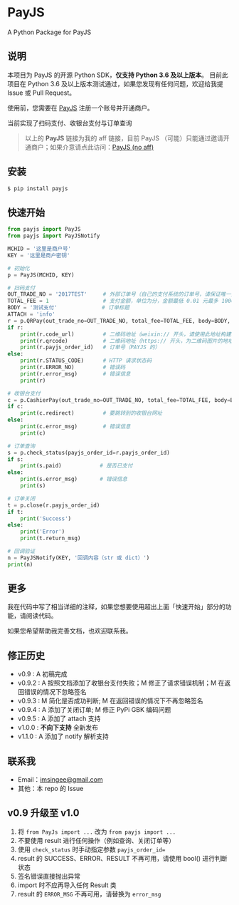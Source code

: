# PayJS
A Python Package for PayJS

## 说明

本项目为 PayJS 的开源 Python SDK，**仅支持 Python 3.6 及以上版本**。
目前此项目在 Python 3.6 及以上版本测试通过，如果您发现有任何问题，欢迎给我提 Issue 或 Pull Request。

使用前，您需要在 [PayJS](https://payjs.cn/ref/WDQGQD) 注册一个账号并开通商户。

当前实现了扫码支付、收银台支付与订单查询

> 以上的 **PayJS** 链接为我的 aff 链接，目前 PayJS （可能）只能通过邀请开通商户；如果介意请点此访问：[PayJS (no aff)](https://payjs.cn)

## 安装

```bash
$ pip install payjs
```

## 快速开始

```python
from payjs import PayJS
from payjs import PayJSNotify

MCHID = '这里是商户号'
KEY = '这里是商户密钥'

# 初始化
p = PayJS(MCHID, KEY)

# 扫码支付
OUT_TRADE_NO = '2017TEST'     # 外部订单号（自己的支付系统的订单号，请保证唯一）
TOTAL_FEE = 1                 # 支付金额，单位为分，金额最低 0.01 元最多 10000 元
BODY = '测试支付'              # 订单标题
ATTACH = 'info'
r = p.QRPay(out_trade_no=OUT_TRADE_NO, total_fee=TOTAL_FEE, body=BODY, attach=ATTACH)
if r:
    print(r.code_url)         # 二维码地址（weixin:// 开头，请使用此地址构建二维码）
    print(r.qrcode)           # 二维码地址（https:// 开头，为二维码图片的地址）
    print(r.payjs_order_id)   # 订单号（PAYJS 的）
else:
    print(r.STATUS_CODE)      # HTTP 请求状态码
    print(r.ERROR_NO)         # 错误码
    print(r.error_msg)        # 错误信息
    print(r)

# 收银台支付
c = p.CashierPay(out_trade_no=OUT_TRADE_NO, total_fee=TOTAL_FEE, body=BODY)
if c:
    print(c.redirect)         # 要跳转到的收银台网址
else:
    print(c.error_msg)        # 错误信息
    print(c)

# 订单查询
s = p.check_status(payjs_order_id=r.payjs_order_id)
if s:
    print(s.paid)            # 是否已支付
else:
    print(s.error_msg)       # 错误信息
    print(s)

# 订单关闭
t = p.close(r.payjs_order_id)
if t:
    print('Success')
else:
    print('Error')
    print(t.return_msg)

# 回调验证
n = PayJSNotify(KEY, '回调内容（str 或 dict）')
print(n)
```

## 更多

我在代码中写了相当详细的注释，如果您想要使用超出上面「快速开始」部分的功能，请阅读代码。

如果您希望帮助我完善文档，也欢迎联系我。

## 修正历史

+ v0.9   : A 初稿完成
+ v0.9.2 : A 按照文档添加了收银台支付失败；M 修正了请求错误机制；M 在返回错误的情况下忽略签名
+ v0.9.3 : M 简化是否成功判断; M 在返回错误的情况下不再忽略签名 
+ v0.9.4 : A 添加了关闭订单; M 修正 PyPi GBK 编码问题
+ v0.9.5 : A 添加了 attach 支持
+ v1.0.0 : **不向下支持** 全新发布
+ v1.1.0 : A 添加了 notify 解析支持

## 联系我

+ Email：imsingee@gmail.com
+ 其他：本 repo 的 Issue

## v0.9 升级至 v1.0

1. 将 `from PayJs import ...` 改为 `from payjs import ...`
2. 不要使用 result 进行任何操作（例如查询、关闭订单等）
3. 使用 `check_status` 时手动指定参数 `payjs_order_id=`
4. result 的 SUCCESS、ERROR、RESULT 不再可用，请使用 bool() 进行判断状态
5. 签名错误直接抛出异常
6. import 时不应再导入任何 Result 类
7. result 的 `ERROR_MSG` 不再可用，请替换为 `error_msg`